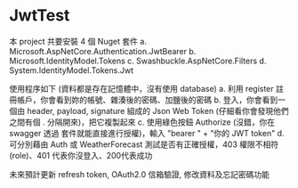 # JwtTest

本 project 共要安裝 4 個 Nuget 套件
a. Microsoft.AspNetCore.Authentication.JwtBearer
b. Microsoft.IdentityModel.Tokens
c. Swashbuckle.AspNetCore.Filters
d. System.IdentityModel.Tokens.Jwt

使用程序如下 (資料都是存在記憶體中，沒有使用 database)
a. 利用 register 註冊帳戶，你會看到妳的帳號、雜湊後的密碼、加鹽後的密碼
b. 登入，你會看到一個由 header, payload, signature 組成的 Json Web Token (仔細看你會發現他們之間有個 . 分隔開來)，把它複製起來
c. 使用綠色按鈕 Authorize (沒錯，你在 swagger 透過 套件就能直接進行授權)，輸入 "bearer " + "你的 JWT token"
d. 可分別藉由 Auth 或 WeatherForecast 測試是否有正確授權，403 權限不相符 (role)、401 代表你沒登入、200代表成功

未來預計更新 refresh token, OAuth2.0 信箱驗證, 修改資料及忘記密碼功能
